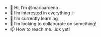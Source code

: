 - 👋 Hi, I’m @mariaarcena
- 👀 I’m interested in everything ✨
- 🌱 I’m currently learning
- 💞️ I’m looking to collaborate on something!
- 📫 How to reach me...idk yet!

<!---
mariaarcena/mariaarcena is a ✨ special ✨ repository because its `README.md` (this file) appears on your GitHub profile.
You can click the Preview link to take a look at your changes.
--->
